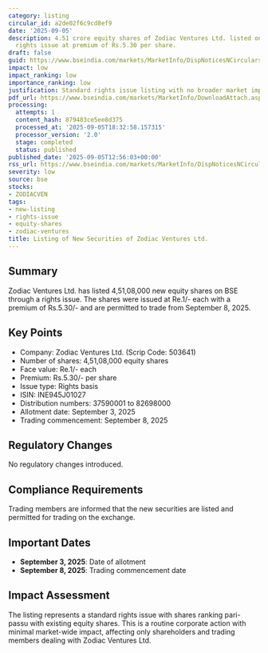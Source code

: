 ```yaml
---
category: listing
circular_id: a2de02f6c9cd8ef9
date: '2025-09-05'
description: 4.51 crore equity shares of Zodiac Ventures Ltd. listed on BSE through
  rights issue at premium of Rs.5.30 per share.
draft: false
guid: https://www.bseindia.com/markets/MarketInfo/DispNoticesNCirculars.aspx?Noticeid={D26A6C89-827B-432A-BE30-6212B0963F93}&noticeno=20250905-34&dt=09/05/2025&icount=34&totcount=59&flag=0
impact: low
impact_ranking: low
importance_ranking: low
justification: Standard rights issue listing with no broader market implications
pdf_url: https://www.bseindia.com/markets/MarketInfo/DownloadAttach.aspx?id=20250905-34&attachedId=
processing:
  attempts: 1
  content_hash: 879483ce5ee8d375
  processed_at: '2025-09-05T18:32:58.157315'
  processor_version: '2.0'
  stage: completed
  status: published
published_date: '2025-09-05T12:56:03+00:00'
rss_url: https://www.bseindia.com/markets/MarketInfo/DispNoticesNCirculars.aspx?Noticeid={D26A6C89-827B-432A-BE30-6212B0963F93}&noticeno=20250905-34&dt=09/05/2025&icount=34&totcount=59&flag=0
severity: low
source: bse
stocks:
- ZODIACVEN
tags:
- new-listing
- rights-issue
- equity-shares
- zodiac-ventures
title: Listing of New Securities of Zodiac Ventures Ltd.
---
```


## Summary

Zodiac Ventures Ltd. has listed 4,51,08,000 new equity shares on BSE through a rights issue. The shares were issued at Re.1/- each with a premium of Rs.5.30/- and are permitted to trade from September 8, 2025.

## Key Points

- Company: Zodiac Ventures Ltd. (Scrip Code: 503641)
- Number of shares: 4,51,08,000 equity shares
- Face value: Re.1/- each
- Premium: Rs.5.30/- per share
- Issue type: Rights basis
- ISIN: INE945J01027
- Distribution numbers: 37590001 to 82698000
- Allotment date: September 3, 2025
- Trading commencement: September 8, 2025

## Regulatory Changes

No regulatory changes introduced.

## Compliance Requirements

Trading members are informed that the new securities are listed and permitted for trading on the exchange.

## Important Dates

- **September 3, 2025**: Date of allotment
- **September 8, 2025**: Trading commencement date

## Impact Assessment

The listing represents a standard rights issue with shares ranking pari-passu with existing equity shares. This is a routine corporate action with minimal market-wide impact, affecting only shareholders and trading members dealing with Zodiac Ventures Ltd.